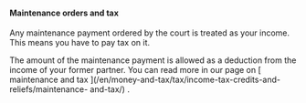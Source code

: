 ####  Maintenance orders and tax

Any maintenance payment ordered by the court is treated as your income. This
means you have to pay tax on it.

The amount of the maintenance payment is allowed as a deduction from the
income of your former partner. You can read more in our page on [ maintenance
and tax ](/en/money-and-tax/tax/income-tax-credits-and-reliefs/maintenance-
and-tax/) .
